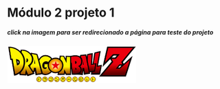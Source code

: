 # Módulo 2 projeto 1

##### click na imagem para ser redirecionado a página para teste do projeto

<div>
  <a href="https://santos95mat.github.io/Blue-M2P1/" target="_blank">
    <img style="width: 300px;" src="./assets/img/logo.png" alt="DragonBall - Evolutions">
  </a>
</div>
